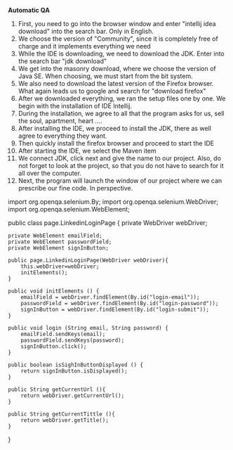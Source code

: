 **Automatic QA** 

<ol> 
<li> First, you need to go into the browser window and enter "intellij idea download" into the search bar.
     Only in English. </li>
<li> We choose the version of "Community", since it is completely free of charge and it implements everything we need</li>
<li> While the IDE is downloading, we need to download the JDK. Enter into the search bar "jdk download"</li>
<li> We get into the masonry download, where we choose the version of Java SE.
     When choosing, we must start from the bit system.</li>
<li> We also need to download the latest version of the Firefox browser. What again leads us to google and search for "download firefox"</li>
<li> After we downloaded everything, we ran the setup files one by one. We begin with the installation of IDE Intellij.</li>
<li> During the installation, we agree to all that the program asks for us, sell the soul, apartment, heart ....</li>
<li> After installing the IDE, we proceed to install the JDK, there as well agree to everything they want.</li>
<li> Then quickly install the firefox browser and proceed to start the IDE</li>
<li> After starting the IDE, we select the Maven item</li>
<li> We connect JDK, click next and give the name to our project. Also, do not forget to look at the project, so that you do not have to search for it all over the computer.</li>
<li> Next, the program will launch the window of our project where we can prescribe our fine code. In perspective.</li>
</ol>


import org.openqa.selenium.By;
import org.openqa.selenium.WebDriver;
import org.openqa.selenium.WebElement;

public class page.LinkedinLoginPage {
    private WebDriver webDriver;

    private WebElement emailField;
    private WebElement passwordField;
    private WebElement signInButton;

    public page.LinkedinLoginPage(WebDriver webDriver){
        this.webDriver=webDriver;
        initElements();
    }

    public void initElements () {
        emailField = webDriver.findElement(By.id("login-email"));
        passwordField = webDriver.findElement(By.id("login-password"));
        signInButton = webDriver.findElement(By.id("login-submit"));
    }

    public void login (String email, String password) {
        emailField.sendKeys(email);
        passwordField.sendKeys(password);
        signInButton.click();
    }

    public boolean isSighInButtonDisplayed () {
        return signInButton.isDisplayed();
    }

    public String getCurrentUrl (){
        return webDriver.getCurrentUrl();
    }

    public String getCurrentTittle (){
        return webDriver.getTitle();
    }
}
